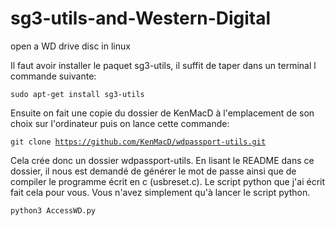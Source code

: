 sg3-utils-and-Western-Digital
=============================

open a WD drive disc in linux

Il faut avoir installer le paquet sg3-utils, il suffit de taper dans un terminal l commande suivante:

<code>sudo apt-get install sg3-utils</code>

Ensuite on fait une copie du dossier de KenMacD à l'emplacement de son choix sur l'ordinateur puis on lance cette commande:

<code>git clone https://github.com/KenMacD/wdpassport-utils.git</code>

Cela crée donc un dossier wdpassport-utils.
En lisant le README dans ce dossier, il nous est demandé de générer le mot de passe ainsi que de
compiler le programme écrit en c (usbreset.c).
Le script python que j'ai écrit fait cela pour vous. Vous n'avez simplement qu'à lancer le script python.

<code>python3 AccessWD.py</code>

